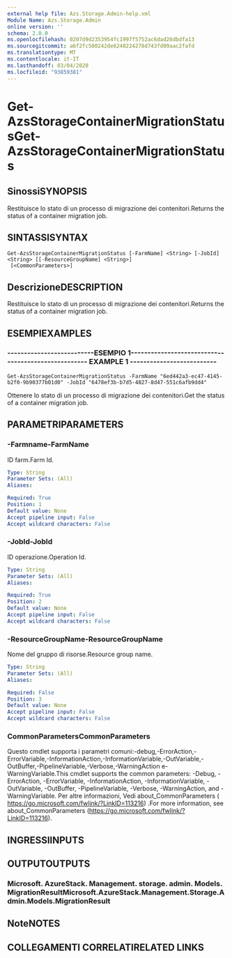 ```yaml
---
external help file: Azs.Storage.Admin-help.xml
Module Name: Azs.Storage.Admin
online version: ''
schema: 2.0.0
ms.openlocfilehash: 0207d9d2353954fc1997f5752ac6dad26dbdfa13
ms.sourcegitcommit: a6f2fc500242de6248224278d743fd09aac2fafd
ms.translationtype: MT
ms.contentlocale: it-IT
ms.lasthandoff: 03/04/2020
ms.locfileid: "93859381"
---
```

# <span data-ttu-id="7b95e-101">Get-AzsStorageContainerMigrationStatus</span><span class="sxs-lookup"><span data-stu-id="7b95e-101">Get-AzsStorageContainerMigrationStatus</span></span>

## <span data-ttu-id="7b95e-102">Sinossi</span><span class="sxs-lookup"><span data-stu-id="7b95e-102">SYNOPSIS</span></span>
<span data-ttu-id="7b95e-103">Restituisce lo stato di un processo di migrazione dei contenitori.</span><span class="sxs-lookup"><span data-stu-id="7b95e-103">Returns the status of a container migration job.</span></span>

## <span data-ttu-id="7b95e-104">SINTASSI</span><span class="sxs-lookup"><span data-stu-id="7b95e-104">SYNTAX</span></span>

```
Get-AzsStorageContainerMigrationStatus [-FarmName] <String> [-JobId] <String> [[-ResourceGroupName] <String>]
 [<CommonParameters>]
```

## <span data-ttu-id="7b95e-105">Descrizione</span><span class="sxs-lookup"><span data-stu-id="7b95e-105">DESCRIPTION</span></span>
<span data-ttu-id="7b95e-106">Restituisce lo stato di un processo di migrazione dei contenitori.</span><span class="sxs-lookup"><span data-stu-id="7b95e-106">Returns the status of a container migration job.</span></span>

## <span data-ttu-id="7b95e-107">ESEMPI</span><span class="sxs-lookup"><span data-stu-id="7b95e-107">EXAMPLES</span></span>

### <span data-ttu-id="7b95e-108">--------------------------ESEMPIO 1--------------------------</span><span class="sxs-lookup"><span data-stu-id="7b95e-108">-------------------------- EXAMPLE 1 --------------------------</span></span>
```
Get-AzsStorageContainerMigrationStatus -FarmName "6ed442a3-ec47-4145-b2f0-9b90377b01d0" -JobId "6478ef3b-b7d5-4827-8d47-551c6afb9dd4"
```

<span data-ttu-id="7b95e-109">Ottenere lo stato di un processo di migrazione dei contenitori.</span><span class="sxs-lookup"><span data-stu-id="7b95e-109">Get the status of a container migration job.</span></span>

## <span data-ttu-id="7b95e-110">PARAMETRI</span><span class="sxs-lookup"><span data-stu-id="7b95e-110">PARAMETERS</span></span>

### <span data-ttu-id="7b95e-111">-Farmname</span><span class="sxs-lookup"><span data-stu-id="7b95e-111">-FarmName</span></span>
<span data-ttu-id="7b95e-112">ID farm.</span><span class="sxs-lookup"><span data-stu-id="7b95e-112">Farm Id.</span></span>

```yaml
Type: String
Parameter Sets: (All)
Aliases: 

Required: True
Position: 1
Default value: None
Accept pipeline input: False
Accept wildcard characters: False
```

### <span data-ttu-id="7b95e-113">-JobId</span><span class="sxs-lookup"><span data-stu-id="7b95e-113">-JobId</span></span>
<span data-ttu-id="7b95e-114">ID operazione.</span><span class="sxs-lookup"><span data-stu-id="7b95e-114">Operation Id.</span></span>

```yaml
Type: String
Parameter Sets: (All)
Aliases: 

Required: True
Position: 2
Default value: None
Accept pipeline input: False
Accept wildcard characters: False
```

### <span data-ttu-id="7b95e-115">-ResourceGroupName</span><span class="sxs-lookup"><span data-stu-id="7b95e-115">-ResourceGroupName</span></span>
<span data-ttu-id="7b95e-116">Nome del gruppo di risorse.</span><span class="sxs-lookup"><span data-stu-id="7b95e-116">Resource group name.</span></span>

```yaml
Type: String
Parameter Sets: (All)
Aliases: 

Required: False
Position: 3
Default value: None
Accept pipeline input: False
Accept wildcard characters: False
```

### <span data-ttu-id="7b95e-117">CommonParameters</span><span class="sxs-lookup"><span data-stu-id="7b95e-117">CommonParameters</span></span>
<span data-ttu-id="7b95e-118">Questo cmdlet supporta i parametri comuni:-debug,-ErrorAction,-ErrorVariable,-InformationAction,-InformationVariable,-OutVariable,-OutBuffer,-PipelineVariable,-Verbose,-WarningAction e-WarningVariable.</span><span class="sxs-lookup"><span data-stu-id="7b95e-118">This cmdlet supports the common parameters: -Debug, -ErrorAction, -ErrorVariable, -InformationAction, -InformationVariable, -OutVariable, -OutBuffer, -PipelineVariable, -Verbose, -WarningAction, and -WarningVariable.</span></span> <span data-ttu-id="7b95e-119">Per altre informazioni, Vedi about_CommonParameters ( https://go.microsoft.com/fwlink/?LinkID=113216) .</span><span class="sxs-lookup"><span data-stu-id="7b95e-119">For more information, see about_CommonParameters (https://go.microsoft.com/fwlink/?LinkID=113216).</span></span>

## <span data-ttu-id="7b95e-120">INGRESSI</span><span class="sxs-lookup"><span data-stu-id="7b95e-120">INPUTS</span></span>

## <span data-ttu-id="7b95e-121">OUTPUT</span><span class="sxs-lookup"><span data-stu-id="7b95e-121">OUTPUTS</span></span>

### <span data-ttu-id="7b95e-122">Microsoft. AzureStack. Management. storage. admin. Models. MigrationResult</span><span class="sxs-lookup"><span data-stu-id="7b95e-122">Microsoft.AzureStack.Management.Storage.Admin.Models.MigrationResult</span></span>

## <span data-ttu-id="7b95e-123">Note</span><span class="sxs-lookup"><span data-stu-id="7b95e-123">NOTES</span></span>

## <span data-ttu-id="7b95e-124">COLLEGAMENTI CORRELATI</span><span class="sxs-lookup"><span data-stu-id="7b95e-124">RELATED LINKS</span></span>


